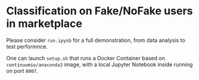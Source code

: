 # Classification on Fake/NoFake users in marketplace

Please consider `run.ipynb` for a full demonstration, from data analysis to test performnce.

One can launch `setup.sh` that runs a Docker Container based on `continuumio/anaconda3` image, with a local Jupyter Notebook inside running on port `8007`.
